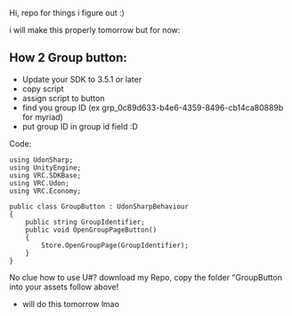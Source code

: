 Hi, repo for things i figure out :)

i will make this properly tomorrow but for now:

## How 2 Group button:
- Update your SDK to 3.5.1 or later
- copy script
- assign script to button
- find you group ID (ex grp_0c89d633-b4e6-4359-8496-cb14ca80889b for myriad)
- put group ID in group id field :D

Code:
```
using UdonSharp;
using UnityEngine;
using VRC.SDKBase;
using VRC.Udon;
using VRC.Economy;

public class GroupButton : UdonSharpBehaviour
{
    public string GroupIdentifier;
    public void OpenGroupPageButton()
    {
        Store.OpenGroupPage(GroupIdentifier);
    }
}
```

No clue how to use U#? download my Repo, copy the folder "GroupButton into your assets follow above!
* will do this tomorrow lmao
